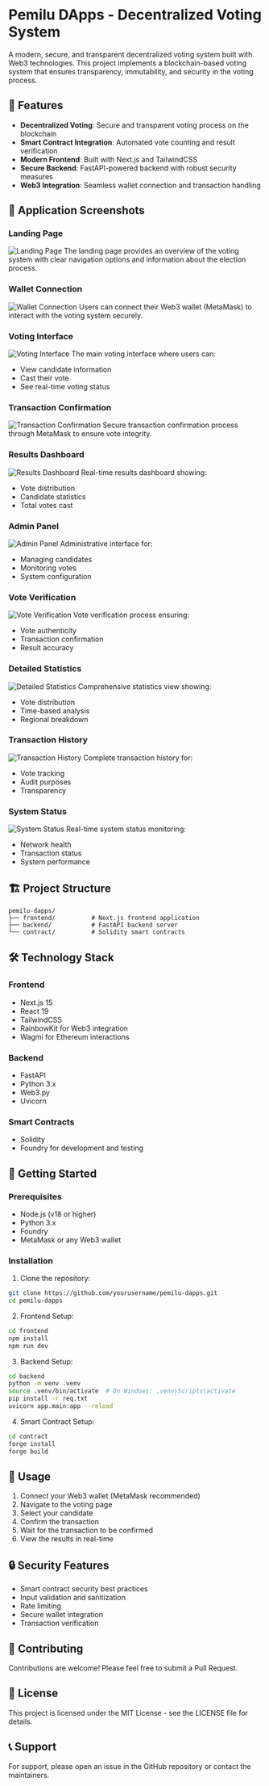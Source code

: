 # Pemilu DApps - Decentralized Voting System

A modern, secure, and transparent decentralized voting system built with Web3 technologies. This project implements a blockchain-based voting system that ensures transparency, immutability, and security in the voting process.

## 🚀 Features

- **Decentralized Voting**: Secure and transparent voting process on the blockchain
- **Smart Contract Integration**: Automated vote counting and result verification
- **Modern Frontend**: Built with Next.js and TailwindCSS
- **Secure Backend**: FastAPI-powered backend with robust security measures
- **Web3 Integration**: Seamless wallet connection and transaction handling

## 📸 Application Screenshots

### Landing Page
![Landing Page](./images/Screenshot%202025-05-28%20at%2019.08.19.png)
The landing page provides an overview of the voting system with clear navigation options and information about the election process.

### Wallet Connection
![Wallet Connection](./images/Screenshot%202025-05-28%20at%2019.09.22.png)
Users can connect their Web3 wallet (MetaMask) to interact with the voting system securely.

### Voting Interface
![Voting Interface](./images/Screenshot%202025-05-28%20at%2019.10.40.png)
The main voting interface where users can:
- View candidate information
- Cast their vote
- See real-time voting status

### Transaction Confirmation
![Transaction Confirmation](./images/Screenshot%202025-05-28%20at%2019.10.49.png)
Secure transaction confirmation process through MetaMask to ensure vote integrity.

### Results Dashboard
![Results Dashboard](./images/Screenshot%202025-05-28%20at%2019.11.32.png)
Real-time results dashboard showing:
- Vote distribution
- Candidate statistics
- Total votes cast

### Admin Panel
![Admin Panel](./images/Screenshot%202025-05-28%20at%2019.13.00.png)
Administrative interface for:
- Managing candidates
- Monitoring votes
- System configuration

### Vote Verification
![Vote Verification](./images/Screenshot%202025-05-28%20at%2019.13.43.png)
Vote verification process ensuring:
- Vote authenticity
- Transaction confirmation
- Result accuracy

### Detailed Statistics
![Detailed Statistics](./images/Screenshot%202025-05-28%20at%2019.13.51.png)
Comprehensive statistics view showing:
- Vote distribution
- Time-based analysis
- Regional breakdown

### Transaction History
![Transaction History](./images/Screenshot%202025-05-28%20at%2019.14.06.png)
Complete transaction history for:
- Vote tracking
- Audit purposes
- Transparency

### System Status
![System Status](./images/Screenshot%202025-05-28%20at%2019.14.30.png)
Real-time system status monitoring:
- Network health
- Transaction status
- System performance

## 🏗️ Project Structure

```
pemilu-dapps/
├── frontend/          # Next.js frontend application
├── backend/           # FastAPI backend server
└── contract/          # Solidity smart contracts
```

## 🛠️ Technology Stack

### Frontend
- Next.js 15
- React 19
- TailwindCSS
- RainbowKit for Web3 integration
- Wagmi for Ethereum interactions

### Backend
- FastAPI
- Python 3.x
- Web3.py
- Uvicorn

### Smart Contracts
- Solidity
- Foundry for development and testing

## 🚀 Getting Started

### Prerequisites
- Node.js (v18 or higher)
- Python 3.x
- Foundry
- MetaMask or any Web3 wallet

### Installation

1. Clone the repository:
```bash
git clone https://github.com/yourusername/pemilu-dapps.git
cd pemilu-dapps
```

2. Frontend Setup:
```bash
cd frontend
npm install
npm run dev
```

3. Backend Setup:
```bash
cd backend
python -m venv .venv
source .venv/bin/activate  # On Windows: .venv\Scripts\activate
pip install -r req.txt
uvicorn app.main:app --reload
```

4. Smart Contract Setup:
```bash
cd contract
forge install
forge build
```

## 📝 Usage

1. Connect your Web3 wallet (MetaMask recommended)
2. Navigate to the voting page
3. Select your candidate
4. Confirm the transaction
5. Wait for the transaction to be confirmed
6. View the results in real-time

## 🔒 Security Features

- Smart contract security best practices
- Input validation and sanitization
- Rate limiting
- Secure wallet integration
- Transaction verification

## 🤝 Contributing

Contributions are welcome! Please feel free to submit a Pull Request.

## 📄 License

This project is licensed under the MIT License - see the LICENSE file for details.

## 📞 Support

For support, please open an issue in the GitHub repository or contact the maintainers.

